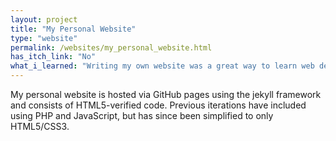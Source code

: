 ```yaml
---
layout: project
title: "My Personal Website"
type: "website"
permalink: /websites/my_personal_website.html
has_itch_link: "No"
what_i_learned: "Writing my own website was a great way to learn web development at my own pace and have an avenue to explore new languages and frameworks."
---
```

My personal website is hosted via GitHub pages using the jekyll framework and consists of HTML5-verified code. Previous iterations have included using PHP and JavaScript, but has since been simplified to only HTML5/CSS3.